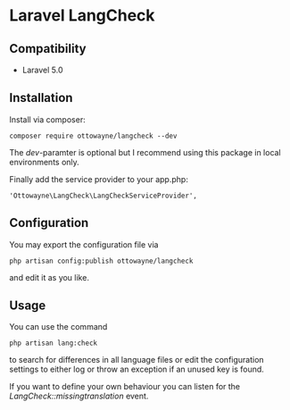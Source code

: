 # Laravel LangCheck

## Compatibility

* Laravel 5.0

## Installation

Install via composer:

```
composer require ottowayne/langcheck --dev
```

The *dev*-paramter is optional but I recommend using this package in local environments only.

Finally add the service provider to your app.php:

```
'Ottowayne\LangCheck\LangCheckServiceProvider',
```

## Configuration

You may export the configuration file via

```
php artisan config:publish ottowayne/langcheck
```

and edit it as you like.

## Usage

You can use the command

```
php artisan lang:check
```

to search for differences in all language files or edit the configuration settings to either log or throw an exception if an unused key is found.

If you want to define your own behaviour you can listen for the *LangCheck::missingtranslation* event.
